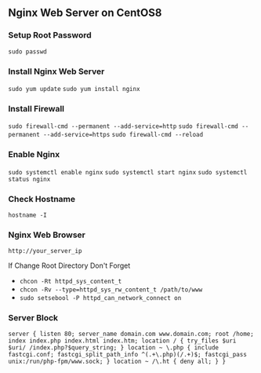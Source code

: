 ## Nginx Web Server on CentOS8

### Setup Root Password
`sudo passwd`

### Install Nginx Web Server
`sudo yum update`
`sudo yum install nginx`

### Install Firewall

`sudo firewall-cmd --permanent --add-service=http`
`sudo firewall-cmd --permanent --add-service=https`
`sudo firewall-cmd --reload`

### Enable Nginx

`sudo systemctl enable nginx`
`sudo systemctl start nginx`
`sudo systemctl status nginx`

### Check Hostname

`hostname -I`

### Nginx Web Browser

`http://your_server_ip`

If Change Root Directory Don't Forget
- `chcon -Rt httpd_sys_content_t`
- `chcon -Rv --type=httpd_sys_rw_content_t /path/to/www` 
- `sudo setsebool -P httpd_can_network_connect on`

### Server Block 
`server {
        listen 80;
        server_name domain.com www.domain.com;
        root /home;
        index index.php index.html index.htm;
        location / {
                try_files $uri $uri/ /index.php?$query_string;
        }
        location ~ \.php {
                include fastcgi.conf;
                fastcgi_split_path_info ^(.+\.php)(/.+)$;
                fastcgi_pass unix:/run/php-fpm/www.sock;
        }
        location ~ /\.ht {
                deny all;
        }
}`


